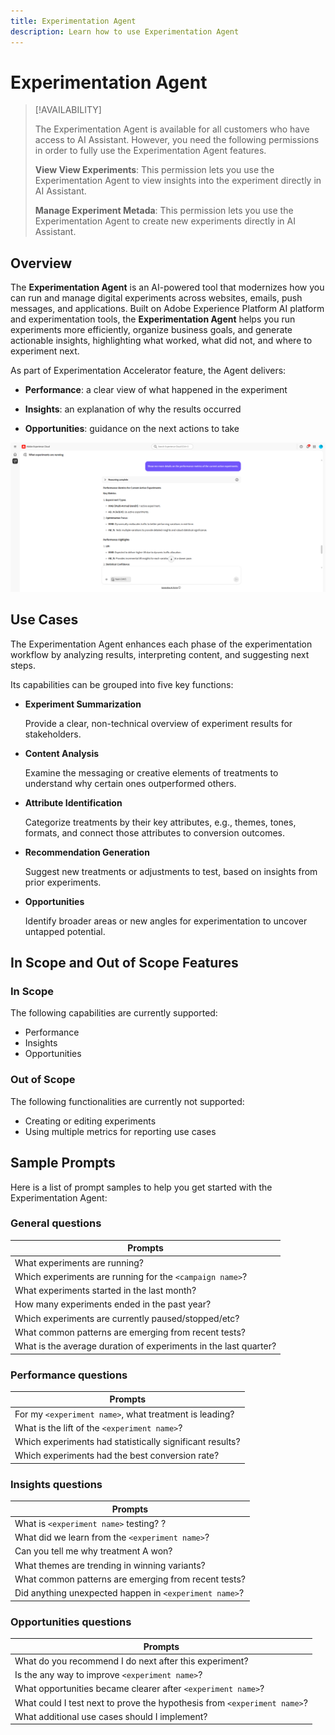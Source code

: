 ```yaml
---
title: Experimentation Agent
description: Learn how to use Experimentation Agent
---
```

# Experimentation Agent

>[!AVAILABILITY]
>
>The Experimentation Agent is available for all customers who have access to AI Assistant. However, you need the following permissions in order to fully use the Experimentation Agent features.
>
>**View View Experiments**: This permission lets you use the Experimentation Agent to view insights into the experiment directly in AI Assistant.
>
>**Manage Experiment Metada**: This permission lets you use the Experimentation Agent to create new experiments directly in AI Assistant.

## Overview  

The **Experimentation Agent** is an AI-powered tool that modernizes how you can run and manage digital experiments across websites, emails, push messages, and applications. Built on Adobe Experience Platform AI platform and experimentation tools, the **Experimentation Agent** helps you run experiments more efficiently, organize business goals, and generate actionable insights, highlighting what worked, what did not, and where to experiment next.

As part of Experimentation Accelerator feature, the Agent delivers:

* **Performance**: a clear view of what happened in the experiment

* **Insights**: an explanation of why the results occurred

* **Opportunities**: guidance on the next actions to take

![Sample for Experimentation Agent](./images/experiment/experiment-agent.png)

## Use Cases    

The Experimentation Agent enhances each phase of the experimentation workflow by analyzing results, interpreting content, and suggesting next steps. 

Its capabilities can be grouped into five key functions:

* **Experiment Summarization**

    Provide a clear, non-technical overview of experiment results for stakeholders.
    
* **Content Analysis**

    Examine the messaging or creative elements of treatments to understand why certain ones outperformed others.

* **Attribute Identification**    

    Categorize treatments by their key attributes, e.g., themes, tones, formats, and connect those attributes to conversion outcomes.

* **Recommendation Generation**    

    Suggest new treatments or adjustments to test, based on insights from prior experiments.

* **Opportunities**

    Identify broader areas or new angles for experimentation to uncover untapped potential.

## In Scope and Out of Scope Features

### **In Scope**

The following capabilities are currently supported:

* Performance
* Insights
* Opportunities

### **Out of Scope**

The following functionalities are currently not supported:

* Creating or editing experiments
* Using multiple metrics for reporting use cases

## Sample Prompts

Here is a list of prompt samples to help you get started with the Experimentation Agent:

### General questions

|Prompts|
|-|
|What experiments are running?|
|Which experiments are running for the `<campaign name>`?|
|What experiments started in the last month?|
|How many experiments ended in the past year? |
|Which experiments are currently paused/stopped/etc? |
|What common patterns are emerging from recent tests?|
|What is the average duration of experiments in the last quarter?|

### Performance questions

|Prompts|
|-|
|For my `<experiment name>`, what treatment is leading?|
|What is the lift of the `<experiment name>`?|
|Which experiments had statistically significant results?|
|Which experiments had the best conversion rate?|

### Insights questions

|Prompts|
|-|
|What is `<experiment name>` testing? ?|
|What did we learn from the `<experiment name>`?|
|Can you tell me why treatment A won?|
|What themes are trending in winning variants?|
|What common patterns are emerging from recent tests?|
|Did anything unexpected happen in `<experiment name>`?|

### Opportunities questions

|Prompts|
|-|
|What do you recommend I do next after this experiment?|
|Is the any way to improve `<experiment name>`?|
|What opportunities became clearer after `<experiment name>`?|
|What could I test next to prove the hypothesis from `<experiment name>`?|
|What additional use cases should I implement?|
